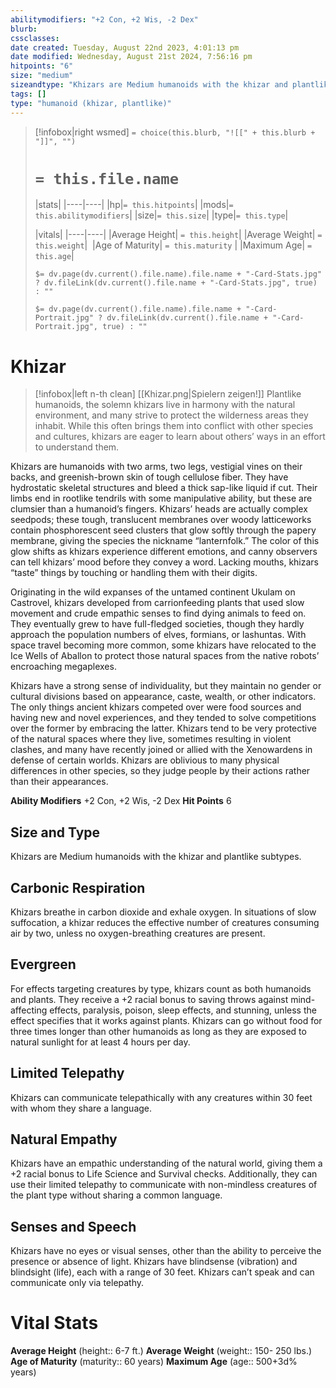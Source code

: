 ```yaml
---
abilitymodifiers: "+2 Con, +2 Wis, -2 Dex"
blurb:
cssclasses: 
date created: Tuesday, August 22nd 2023, 4:01:13 pm
date modified: Wednesday, August 21st 2024, 7:56:16 pm
hitpoints: "6"
size: "medium"
sizeandtype: "Khizars are Medium humanoids with the khizar and plantlike subtypes."
tags: []
type: "humanoid (khizar, plantlike)"
---
```


>[!infobox|right wsmed]
>`= choice(this.blurb, "![[" + this.blurb + "]]", "")`
> # `= this.file.name`
>
> |stats|
> |----|----|
> |hp|`= this.hitpoints`|
> |mods|`= this.abilitymodifiers`|
> |size|`= this.size`|
> |type|`= this.type`|
>
>
> |vitals|
> |----|----|
> |Average Height| `= this.height`|
> |Average Weight| `= this.weight`| 
> |Age of Maturity| `= this.maturity` |
> |Maximum Age| `= this.age`|
>
>`$= dv.page(dv.current().file.name).file.name + "-Card-Stats.jpg" ? dv.fileLink(dv.current().file.name + "-Card-Stats.jpg", true) : ""`
>
>`$= dv.page(dv.current().file.name).file.name + "-Card-Portrait.jpg" ? dv.fileLink(dv.current().file.name + "-Card-Portrait.jpg", true) : ""`
>
# Khizar

> [!infobox|left n-th clean]
>  [[Khizar.png|Spielern zeigen!]]
> Plantlike humanoids, the solemn khizars live in harmony with the natural environment, and many strive to protect the wilderness areas they inhabit. While this often brings them into conflict with other species and cultures, khizars are eager to learn about others’ ways in an effort to understand them.
>
Khizars are humanoids with two arms, two legs, vestigial vines on their backs, and greenish-brown skin of tough cellulose fiber. They have hydrostatic skeletal structures and bleed a thick sap-like liquid if cut. Their limbs end in rootlike tendrils with some manipulative ability, but these are clumsier than a humanoid’s fingers. Khizars’ heads are actually complex seedpods; these tough, translucent membranes over woody latticeworks contain phosphorescent seed clusters that glow softly through the papery membrane, giving the species the nickname “lanternfolk.” The color of this glow shifts as khizars experience different emotions, and canny observers can tell khizars’ mood before they convey a word. Lacking mouths, khizars “taste” things by touching or handling them with their digits.

Originating in the wild expanses of the untamed continent Ukulam on Castrovel, khizars developed from carrionfeeding plants that used slow movement and crude empathic senses to find dying animals to feed on. They eventually grew to have full-fledged societies, though they hardly approach the population numbers of elves, formians, or lashuntas. With space travel becoming more common, some khizars have relocated to the Ice Wells of Aballon to protect those natural spaces from the native robots’ encroaching megaplexes.

Khizars have a strong sense of individuality, but they maintain no gender or cultural divisions based on appearance, caste, wealth, or other indicators. The only things ancient khizars competed over were food sources and having new and novel experiences, and they tended to solve competitions over the former by embracing the latter. Khizars tend to be very protective of the natural spaces where they live, sometimes resulting in violent clashes, and many have recently joined or allied with the Xenowardens in defense of certain worlds. Khizars are oblivious to many physical differences in other species, so they judge people by their actions rather than their appearances.

**Ability Modifiers** +2 Con, +2 Wis, -2 Dex
**Hit Points** 6

## Size and Type

Khizars are Medium humanoids with the khizar and plantlike subtypes.

## Carbonic Respiration

Khizars breathe in carbon dioxide and exhale oxygen. In situations of slow suffocation, a khizar reduces the effective number of creatures consuming air by two, unless no oxygen-breathing creatures are present.

## Evergreen

For effects targeting creatures by type, khizars count as both humanoids and plants. They receive a +2 racial bonus to saving throws against mind-affecting effects, paralysis, poison, sleep effects, and stunning, unless the effect specifies that it works against plants. Khizars can go without food for three times longer than other humanoids as long as they are exposed to natural sunlight for at least 4 hours per day.

## Limited Telepathy

Khizars can communicate telepathically with any creatures within 30 feet with whom they share a language.

## Natural Empathy

Khizars have an empathic understanding of the natural world, giving them a +2 racial bonus to Life Science and Survival checks. Additionally, they can use their limited telepathy to communicate with non-mindless creatures of the plant type without sharing a common language.

## Senses and Speech

Khizars have no eyes or visual senses, other than the ability to perceive the presence or absence of light. Khizars have blindsense (vibration) and blindsight (life), each with a range of 30 feet. Khizars can’t speak and can communicate only via telepathy.

# Vital Stats

**Average Height** (height:: 6-7 ft.)
**Average Weight** (weight:: 150- 250 lbs.)
**Age of Maturity** (maturity:: 60 years)
**Maximum Age** (age:: 500+3d% years)
